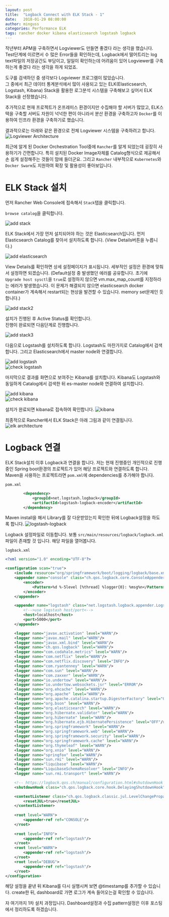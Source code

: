 ```yaml
---
layout: post
title:  "Logback Connect with ELK Stack - 1"
date:   2018-01-29 08:00:00
author: minguss
categories: Performance ELK
tags: rancher docker kibana elasticsearch logstash logback
---
```


작년부터 APM을 구축하면서 Logviewer도 만들면 좋겠다 라는 생각을 했습니다.  
Test단계에 이르면서 수 많은 Error들을 확인하는데, Logback에서 떨어트리는 log text파일의 저장공간도 부담이고, 일일이 확인하는데 어려움이 있어 Logviewer를 구축하는게 좋겠다 라는 생각을 하게 되었죠.  

도구를 검색하던 중 생각보다 Logviewer 프로그램이 많았습니다.  
그 중에서 최근 데이터 통계분석에서 많이 사용되고 있는 ELK(Elasticsearch, Logstash, Kibana) Stack을 활용한 로그분석 시스템을 구축해보고 싶어서 ELK Stack을 선정했습니다.

추가적으로 현재 프로젝트가 온프레미스 환경이지만 수집해야 할 서버가 많았고, ELK스택을 구축할 서버도 자원이 넉넉한 편이 아니라서 분산 환경을 구축하고자 `Docker`를 이용하여 인프라 환경을 구축하기로 했습니다.

결과적으로는 아래와 같은 환경으로 전체 Logviewer 시스템을 구축하려고 합니다.  
![Logviewer Architecture](https://2.bp.blogspot.com/-rEr0RSTQwBA/WX35K0zSjnI/AAAAAAAAPJI/6L3aLUGpfgIKpmbdT_RjufZ88p4-M3C3ACLcBGAs/s640/Sending%2BLogs%2Bto%2BELK%2Bthrough%2BLogback%2B-%2BPage%2B1%2B%25281%2529.png)  


최근에 알게 된 Docker Orchestration Tool중에 `Rancher`를 알게 되었는데 굉장히 사용하기가 간편합니다. 특히 설치된 Docker Image자체를 Catalog형식으로 제공해서 손 쉽게 설정해주는 것들이 맘에 들더군요. 그리고 `Rancher` 내부적으로 `Kubernetes`와 `Docker Swarm`도 지원하여 확장 및 활용성이 좋아보입니다.  


ELK Stack 설치
===
먼저 Rancher Web Console에 접속해서 `Stack`탭을 클릭합니다.  

`browse catalog`을 클릭합니다.  

![add stack](/assets/img/upload/rancher/addstack1.png)  

ELK Stack에서 가장 먼저 설치되어야 하는 것은 Elasticsearch입니다. 먼저 Elasticsearch Catalog를 찾아서 설치하도록 합니다. (View Details버튼을 누릅니다.)

![add elasticsearch](/assets/img/upload/rancher/addelastic.png)  

View Details를 확인하면 상세 설정페이지가 표시됩니다. 세부적인 설정은 환경에 맞춰서 설정하면 되겠습니다. (Default설정 중 발생했던 에러를 공유합니다. 초기에 `Upgrade host sysctl`을 `true`로 설정하지 않으면 vm.max_map_count를 지정하라는 에러가 발생했습니다. 이 문제가 해결되지 않으면 elasticsearch docker container가 계속해서 restart되는 현상을 발견할 수 있습니다. memory set문제인 듯 합니다.)

![add stack2](/assets/img/upload/rancher/addstack2.png)  

설치가 진행된 후 Active Status를 확인합니다.  
진행이 완료되면 다음단계로 진행합니다.

![add stack3](/assets/img/upload/rancher/addstack3.png)  

다음으로 Logstash를 설치하도록 합니다. Logstash도 마찬가지로 Catalog에서 검색합니다. 그리고 Elasticsearch에서 master node와 연결합니다.  

![add logstash](/assets/img/upload/rancher/addlogstash.png)  
![check logstash](/assets/img/upload/rancher/checklogstash.png)  

마지막으로 결과를 화면으로 보여주는 Kibana를 설치합니다. Kibana도 Logstash와 동일하게 Catalog에서 검색한 뒤 es-master node와 연결하여 설치합니다.

![add kibana](/assets/img/upload/rancher/addkibana.png)  
![check kibana](/assets/img/upload/rancher/checkkibana.png)  

설치가 완료되면 kibana로 접속하여 확인합니다. 
![kibana](/assets/img/upload/rancher/kibana_main.png)  


최종적으로 Rancher에서 ELK Stack은 아래 그림과 같이 연결됩니다.  
![elk architecture](https://www.cnrancher.com/wp-content/uploads/2016/12/%E5%9B%BE3-2.jpg)  

Logback 연결
===

ELK Stack설치 이후 Logback과 연결을 합니다. 저는 현재 진행중인 개인적으로 진행중인 Spring boot환경의 프로젝트가 있어 해당 프로젝트와 연결하도록 합니다.  
Maven을 사용하는 프로젝트라면 `pom.xml`에 dependencies를 추가해야 합니다.  

`pom.xml`
``` xml
        <dependency>
            <groupId>net.logstash.logback</groupId>
            <artifactId>logstash-logback-encoder</artifactId>
        </dependency>
```

Maven install을 해서 Library를 잘 다운받았는지 확인한 뒤에 Logback설정을 하도록 합니다.
![logstash-logback](/assets/img/upload/rancher/logstash-logback-encoder.png) 

Logback 설정파일로 이동합니다.
보통 `src/main/resources/logback/logback.xml`파일이 존재할 것 입니다. 해당 파일을 열어봅니다.

`logback.xml`
``` xml
<?xml version="1.0" encoding="UTF-8"?>

<configuration scan="true">
    <include resource="org/springframework/boot/logging/logback/base.xml"/>
    <appender name="console" class="ch.qos.logback.core.ConsoleAppender">
        <encoder>
            <Pattern>%d %-5level [%thread] %logger{0}: %msg%n</Pattern>
        </encoder>
    </appender>

    <appender name="logstash" class="net.logstash.logback.appender.LogstashSocketAppender">
        <!-->use logstash host/port<-->
        <host>localhost</host>
        <port>5000</port>
    </appender>

    <logger name="javax.activation" level="WARN"/>
    <logger name="javax.mail" level="WARN"/>
    <logger name="javax.xml.bind" level="WARN"/>
    <logger name="ch.qos.logback" level="WARN"/>
    <logger name="com.codahale.metrics" level="WARN"/>
    <logger name="com.netflix" level="WARN"/>
    <logger name="com.netflix.discovery" level="INFO"/>
    <logger name="com.ryantenney" level="WARN"/>
    <logger name="com.sun" level="WARN"/>
    <logger name="com.zaxxer" level="WARN"/>
    <logger name="io.undertow" level="WARN"/>
    <logger name="io.undertow.websockets.jsr" level="ERROR"/>
    <logger name="org.ehcache" level="WARN"/>
    <logger name="org.apache" level="WARN"/>
    <logger name="org.apache.catalina.startup.DigesterFactory" level="OFF"/>
    <logger name="org.bson" level="WARN"/>
    <logger name="org.elasticsearch" level="WARN"/>
    <logger name="org.hibernate.validator" level="WARN"/>
    <logger name="org.hibernate" level="WARN"/>
    <logger name="org.hibernate.ejb.HibernatePersistence" level="OFF"/>
    <logger name="org.springframework" level="WARN"/>
    <logger name="org.springframework.web" level="WARN"/>
    <logger name="org.springframework.security" level="WARN"/>
    <logger name="org.springframework.cache" level="WARN"/>
    <logger name="org.thymeleaf" level="WARN"/>
    <logger name="org.xnio" level="WARN"/>
    <logger name="springfox" level="WARN"/>
    <logger name="sun.rmi" level="WARN"/>
    <logger name="liquibase" level="WARN"/>
    <logger name="LiquibaseSchemaResolver" level="INFO"/>
    <logger name="sun.rmi.transport" level="WARN"/>

    <!-- https://logback.qos.ch/manual/configuration.html#shutdownHook and https://jira.qos.ch/browse/LOGBACK-1090 -->
    <shutdownHook class="ch.qos.logback.core.hook.DelayingShutdownHook"/>

    <contextListener class="ch.qos.logback.classic.jul.LevelChangePropagator">
        <resetJUL>true</resetJUL>
    </contextListener>
    
    <root level="WARN">
        <appender-ref ref="CONSOLE"/>
    </root>
    
    <root level="INFO">
        <appender-ref ref="logstash"/>
    </root>
    <root level="WARN">
        <appender-ref ref="logstash"/>
    </root>
    <root level="DEBUG">
        <appender-ref ref="logstash"/>
    </root>
</configuration>
```

해당 설정을 끝낸 뒤 Kibana를 다시 실행시켜 보면 @timestamp를 추가할 수 있습니다. create한 뒤, dashboard로 가면 로그가 계속 들어오는걸 확인할 수 있습니다.  

자 여기까지 1차 설치 과정입니다. Dashboard설정과 수집 pattern설정은 이후 포스팅에서 정리하도록 하겠습니다.